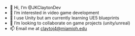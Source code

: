 - 👋 Hi, I’m @JKClaytonDev
- 👀 I’m interested in video game development
- 🌱 I use Unity but am currently learning UE5 blueprints
- 💞️ I’m looking to collaborate on game projects (unity/unreal)
- 📫 Email me at claytoj4@miamioh.edu

<!---
JKClaytonDev/JKClaytonDev is a ✨ special ✨ repository because its `README.md` (this file) appears on your GitHub profile.
You can click the Preview link to take a look at your changes.
--->
